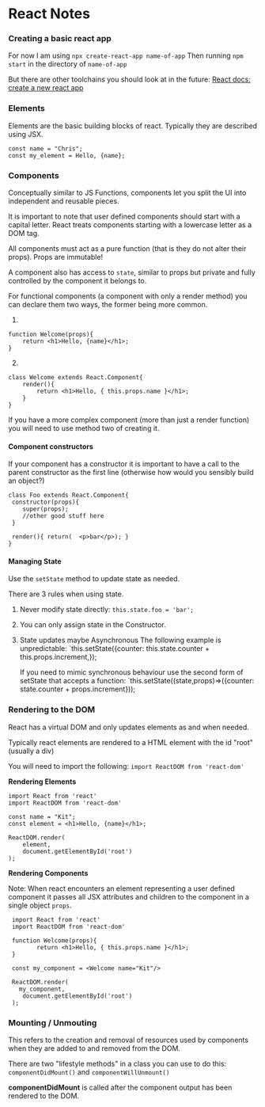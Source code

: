 # React Notes

### Creating a basic react app
For now I am using `npx create-react-app name-of-app`
Then running `npm start` in the directory of `name-of-app`

But there are other toolchains you should look at in the future: [React docs: create a new react app]( https://reactjs.org/docs/create-a-new-react-app.html )


### Elements
Elements are the basic building blocks of react. Typically they are described using JSX.

```
const name = "Chris";
const my_element = Hello, {name}; 
```

### Components
Conceptually similar to JS Functions, components let you split the UI into independent and reusable pieces.

It is important to note that user defined components should start with a capital letter.  React treats components starting with a lowercase letter as a DOM tag.

All components must act as a pure function (that is they do not alter their props). Props are immutable!

A component also has access to `state`, similar to props but private and fully controlled by the component it belongs to.

For functional components (a component with only a render method) you can declare them two ways, the former being more common.

1.
```
function Welcome(props){
	return <h1>Hello, {name}</h1>;
}
```
2. 
```
class Welcome extends React.Component{
	render(){
		return <h1>Hello, { this.props.name }</h1>;
	}
}
```

If you have a more complex component (more than just a render function) you will need to use method two of creating it.

#### Component constructors
If your component has a constructor it is important to have a call to the parent constructor as the first line (otherwise how would you sensibly build an object?)

```
class Foo extends React.Component{
 constructor(props){
	super(props);
	//other good stuff here
 }

 render(){ return(  <p>bar</p>); }
}
```
#### Managing State
Use the `setState` method to update state as needed.

There are 3 rules when using state.

1. Never modify state directly: `this.state.foo = 'bar';`
2. You can only assign state in the Constructor.
3. State updates maybe Asynchronous
	 The following example is unpredictable: `this.setState({counter: this.state.counter + this.props.increment,});
	 
	 If you need to mimic synchronous behaviour use the second form of setState that accepts a function:
	 `this.setState((state,props)=>({counter: state.counter + props.increment}));

### Rendering to the DOM
React has a virtual DOM and only updates elements as and when needed. 

Typically react elements are rendered to a HTML element with the id "root" (usually a div)

You will need to import the following: `import ReactDOM from 'react-dom'`

**Rendering Elements**
```
import React from 'react'
import ReactDOM from 'react-dom'

const name = "Kit";
const element = <h1>Hello, {name}</h1>;

ReactDOM.render(
	element,
	document.getElementById('root')
);

```

**Rendering Components**

Note: When react encounters an element representing a user defined component it passes all JSX attributes and children to the component in  a single object `props`.

```
 import React from 'react'
 import ReactDOM from 'react-dom'

 function Welcome(props){
		return <h1>Hello, { this.props.name }</h1>;
 }

 const my_component = <Welcome name="Kit"/>

 ReactDOM.render(
   my_component,
	document.getElementById('root')
 );

```

### Mounting / Unmouting
This refers to the creation and removal of resources used by components when they are added to and removed from the DOM.

There are two "lifestyle methods" in a class you can use to do this: `componentDidMount()` and `componentWillUnmount()`

**componentDidMount** is called after the component output has been rendered to the DOM.


